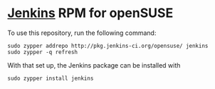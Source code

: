 # [Jenkins](http://jenkins-ci.org/) RPM for openSUSE

To use this repository, run the following command:

    sudo zypper addrepo http://pkg.jenkins-ci.org/opensuse/ jenkins
    sudo zypper -q refresh

With that set up, the Jenkins package can be installed with 

    sudo zypper install jenkins

